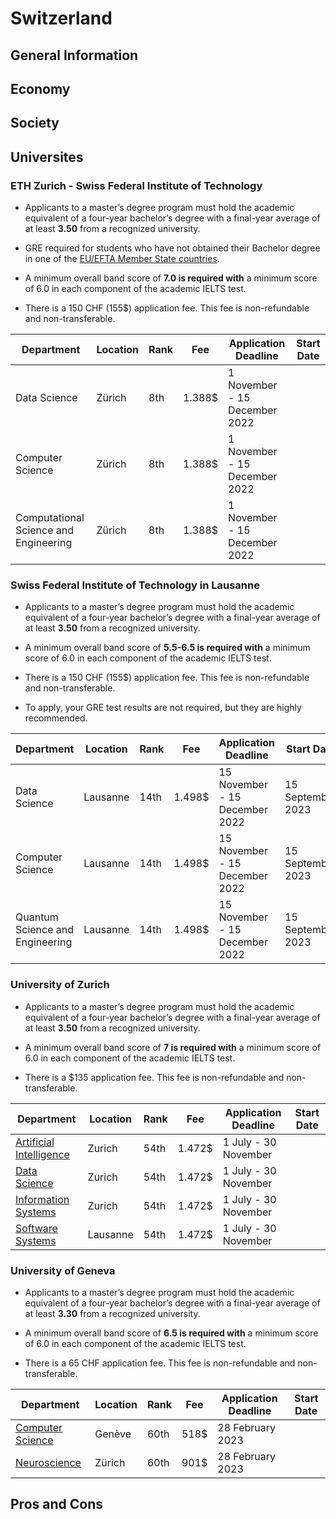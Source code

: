 # Switzerland

## General Information

## Economy

## Society

## Universites

### ETH Zurich - Swiss Federal Institute of Technology

- Applicants to a master’s degree program must hold the academic equivalent of a four-year bachelor’s degree with a final-year average of at least **3.50** from a recognized university. 

- 	GRE required for students who have not obtained their Bachelor degree in one of the [EU/EFTA Member State countries](https://www.eda.admin.ch/europa/en/home/europaeische-union/erweiterungsprozess/mitgliedstaaten.html).

- A minimum overall band score of **7.0 is required with** a minimum score of 6.0 in each component of the academic IELTS test.

- There is a 150 CHF (155$) application fee. This fee is non-refundable and non-transferable.

| **Department**   | **Location** | **Rank** | **Fee**   | **Application Deadline** | **Start Date** |
|------------------|--------------|----------|-----------|--------------------------|----------------|
|Data Science | Zürich | 8th | 1.388$  | 1 November - 15 December 2022 |  |
|Computer Science | Zürich | 8th | 1.388$  | 1 November - 15 December 2022 |
|Computational Science and Engineering | Zürich | 8th | 1.388$  |  1 November - 15 December 2022 |                |



### Swiss Federal Institute of Technology in Lausanne

- Applicants to a master’s degree program must hold the academic equivalent of a four-year bachelor’s degree with a final-year average of at least **3.50** from a recognized university.

- A minimum overall band score of **5.5-6.5 is required with** a minimum score of 6.0 in each component of the academic IELTS test.

- There is a 150 CHF (155$) application fee. This fee is non-refundable and non-transferable.

- To apply, your GRE test results are not required, but they are highly recommended.

| **Department**   | **Location** | **Rank** | **Fee**   | **Application Deadline** | **Start Date** |
|------------------|--------------|----------|-----------|--------------------------|----------------|
|Data Science | Lausanne | 14th | 1.498$  |  15 November - 15 December 2022 | 15 September 2023               |
|Computer Science | Lausanne | 14th | 1.498$  |   15 November - 15 December 2022 |  15 September 2023               |
|Quantum Science and Engineering | Lausanne | 14th | 1.498$ | 15 November - 15 December 2022 |     15 September 2023            |

### University of Zurich

- Applicants to a master’s degree program must hold the academic equivalent of a four-year bachelor’s degree with a final-year average of at least **3.50** from a recognized university.

- A minimum overall band score of **7 is required with** a minimum score of 6.0 in each component of the academic IELTS test.

- There is a $135 application fee. This fee is non-refundable and non-transferable.

| **Department**   | **Location** | **Rank** | **Fee**   | **Application Deadline** | **Start Date** |
|------------------|--------------|----------|-----------|--------------------------|----------------|
|[Artificial Intelligence](https://www.oec.uzh.ch/en/studies/master/it/ai.html) | Zurich | 54th | 1.472$  | 1 July - 30 November |                |
|[Data Science](https://www.oec.uzh.ch/en/studies/master/it/ds.html) | Zurich | 54th | 1.472$  | 1 July - 30 November |                |
|[Information Systems](https://www.oec.uzh.ch/en/studies/master/it/is.html) | Zurich | 54th | 1.472$ |1 July - 30 November |                |
|[Software Systems](https://www.oec.uzh.ch/en/studies/master/it/sosy.html) | Lausanne | 54th | 1.472$ |1 July - 30 November |                |

### University of Geneva

- Applicants to a master’s degree program must hold the academic equivalent of a four-year bachelor’s degree with a final-year average of at least **3.30** from a recognized university.

- A minimum overall band score of **6.5 is required with** a minimum score of 6.0 in each component of the academic IELTS test.

- There is a 65 CHF application fee. This fee is non-refundable and non-transferable.

| **Department**   | **Location** | **Rank** | **Fee**   | **Application Deadline** | **Start Date** |
|------------------|--------------|----------|-----------|--------------------------|----------------|
|[Computer Science](https://masters.unige.ch/sciences#computer-science) | Genève | 60th | 518$  | 28 February 2023 |                |
|[Neuroscience](https://masters.unige.ch/sciences#neuroscience) | Zürich | 60th | 901$  | 28 February 2023 |                |

## Pros and Cons


